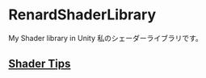 # RenardShaderLibrary
My Shader library in Unity
私のシェーダーライブラリです。

## [Shader Tips](https://github.com/Forenard/RenardShaderLibrary/blob/main/Docs/README.md)